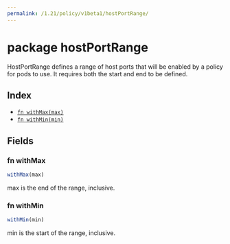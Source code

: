 ```yaml
---
permalink: /1.21/policy/v1beta1/hostPortRange/
---
```


# package hostPortRange

HostPortRange defines a range of host ports that will be enabled by a policy for pods to use.  It requires both the start and end to be defined.

## Index

* [`fn withMax(max)`](#fn-withmax)
* [`fn withMin(min)`](#fn-withmin)

## Fields

### fn withMax

```ts
withMax(max)
```

max is the end of the range, inclusive.

### fn withMin

```ts
withMin(min)
```

min is the start of the range, inclusive.